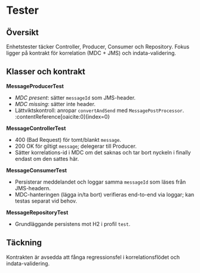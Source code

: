 # Tester

## Översikt

Enhetstester täcker Controller, Producer, Consumer och Repository. Fokus ligger på kontrakt för korrelation (MDC + JMS) och indata-validering.

## Klasser och kontrakt

**MessageProducerTest**

- *MDC present*: sätter `messageId` som JMS-header.
- *MDC missing*: sätter inte header.
- Lättviktskontroll: anropar `convertAndSend` med `MessagePostProcessor`. :contentReference[oaicite:0]{index=0}

**MessageControllerTest**

- 400 (Bad Request) för tomt/blankt `message`.
- 200 OK för giltigt `message`; delegerar till Producer.
- Sätter korrelations-id i MDC om det saknas och tar bort nyckeln i finally endast om den sattes här.

**MessageConsumerTest**

- Persisterar meddelandet och loggar samma `messageId` som läses från JMS-headern.
- MDC-hanteringen (lägga in/ta bort) verifieras end-to-end via loggar; kan testas separat vid behov.

**MessageRepositoryTest**

- Grundläggande persistens mot H2 i profil `test`.

## Täckning

Kontrakten är avsedda att fånga regressionsfel i korrelationsflödet och indata-validering.
